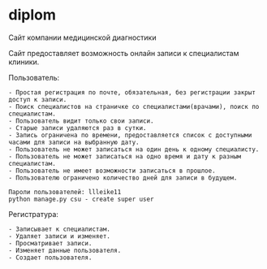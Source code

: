 # diplom

Сайт компании медицинской диагностики

Сайт предоставляет возможность онлайн записи к специалистам клиники.

Пользователь:

    - Простая регистрация по почте, обязательная, без регистрации закрыт доступ к записи.
    - Поиск специалистов на страничке со специалистами(врачами), поиск по специалистам.
    - Пользователь видит только свои записи.
    - Старые записи удаляются раз в сутки.
    - Запись ограничена по времени, предоставляется список с доступными часами для записи на выбранную дату.
    - Пользователь не может записаться на один день к одному специалисту.
    - Пользователь не может записаться на одно время и дату к разным специалистам.
    - Пользователь не имеет возможности записаться в прошлое.
    - Пользователю ограничено количество дней для записи в будущем.

    Пароли пользователей: llleike11
    python manage.py csu - create super user
    
Регистратура:
  
    - Записывает к специалистам.
    - Удаляет записи и изменяет.
    - Просматривает записи.
    - Изменяет данные пользователя.
    - Создает пользователя.
